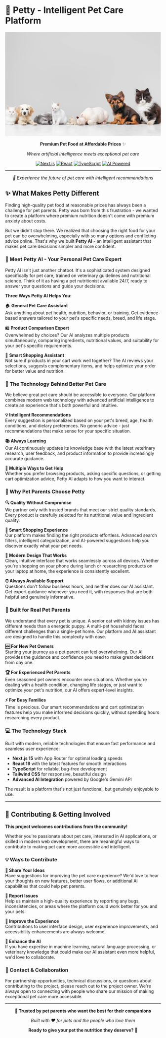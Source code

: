 # 🐾 Petty - Intelligent Pet Care Platform

<div align="center">

![Petty Hero](public/pet-animals-hero.jpg)

**Premium Pet Food at Affordable Prices** ✨

*Where artificial intelligence meets exceptional pet care*

[![Next.js](https://img.shields.io/badge/Next.js-15.3.2-black?style=for-the-badge&logo=next.js)](https://nextjs.org/)
[![React](https://img.shields.io/badge/React-19.0.0-blue?style=for-the-badge&logo=react)](https://reactjs.org/)
[![TypeScript](https://img.shields.io/badge/TypeScript-5.0-blue?style=for-the-badge&logo=typescript)](https://www.typescriptlang.org/)
[![AI Powered](https://img.shields.io/badge/AI-Powered-purple?style=for-the-badge&logo=openai)](https://openai.com/)

---

*🚀 Experience the future of pet care with intelligent recommendations*

</div>

## ✨ What Makes Petty Different

Finding high-quality pet food at reasonable prices has always been a challenge for pet parents. Petty was born from this frustration - we wanted to create a platform where premium nutrition doesn't come with premium anxiety about costs.

But we didn't stop there. We realized that choosing the right food for your pet can be overwhelming, especially with so many options and conflicting advice online. That's why we built **Petty AI** - an intelligent assistant that makes pet care decisions simpler and more confident.

### 🧠 Meet Petty AI - Your Personal Pet Care Expert

Petty AI isn't just another chatbot. It's a sophisticated system designed specifically for pet care, trained on veterinary guidelines and nutritional science. Think of it as having a pet nutritionist available 24/7, ready to answer your questions and guide your decisions.

**Three Ways Petty AI Helps You:**

🏠 **General Pet Care Assistant**  
Ask anything about pet health, nutrition, behavior, or training. Get evidence-based answers tailored to your pet's specific needs, breed, and life stage.

🛍️ **Product Comparison Expert**  
Overwhelmed by choices? Our AI analyzes multiple products simultaneously, comparing ingredients, nutritional values, and suitability for your pet's specific requirements.

🛒 **Smart Shopping Assistant**  
Not sure if products in your cart work well together? The AI reviews your selections, suggests complementary items, and helps optimize your order for better value and nutrition.

### 🚀 The Technology Behind Better Pet Care

We believe great pet care should be accessible to everyone. Our platform combines modern web technology with advanced artificial intelligence to create an experience that's both powerful and intuitive.

**💡 Intelligent Recommendations**  
Every suggestion is personalized based on your pet's breed, age, health conditions, and dietary preferences. No generic advice - just recommendations that make sense for your specific situation.

**📚 Always Learning**  
Our AI continuously updates its knowledge base with the latest veterinary research, user feedback, and product information to provide increasingly accurate guidance.

**🎯 Multiple Ways to Get Help**  
Whether you prefer browsing products, asking specific questions, or getting cart optimization advice, Petty AI adapts to how you want to interact.

### 🌟 Why Pet Parents Choose Petty

**🔍 Quality Without Compromise**  
We partner only with trusted brands that meet our strict quality standards. Every product is carefully selected for its nutritional value and ingredient quality.

**🛒 Smart Shopping Experience**  
Our platform makes finding the right products effortless. Advanced search filters, intelligent categorization, and AI-powered suggestions help you discover exactly what your pet needs.

**📱 Modern Design That Works**  
Clean, intuitive interface that works seamlessly across all devices. Whether you're shopping on your phone during lunch or researching products on your laptop at home, the experience is consistently excellent.

**⏰ Always Available Support**  
Questions don't follow business hours, and neither does our AI assistant. Get expert guidance whenever you need it, with responses that are both helpful and genuinely informative.

### 🏡 Built for Real Pet Parents

We understand that every pet is unique. A senior cat with kidney issues has different needs than a energetic puppy. A multi-pet household faces different challenges than a single-pet home. Our platform and AI assistant are designed to handle this complexity with ease.

**🆕 For New Pet Owners**  
Starting your journey as a pet parent can feel overwhelming. Our AI provides the guidance and confidence you need to make great decisions from day one.

**🏆 For Experienced Pet Parents**  
Even seasoned pet owners encounter new situations. Whether you're dealing with a health condition, changing life stages, or just want to optimize your pet's nutrition, our AI offers expert-level insights.

**⚡ For Busy Families**  
Time is precious. Our smart recommendations and cart optimization features help you make informed decisions quickly, without spending hours researching every product.

### 💻 The Technology Stack

Built with modern, reliable technologies that ensure fast performance and seamless user experience:

- **Next.js 15** with App Router for optimal loading speeds
- **React 19** with the latest features for smooth interactions  
- **TypeScript** for reliable, bug-free development
- **Tailwind CSS** for responsive, beautiful design
- **Advanced AI Integration** powered by Google's Gemini API

The result is a platform that's not just functional, but genuinely enjoyable to use.

---

## 🤝 Contributing & Getting Involved

**This project welcomes contributions from the community!** 

Whether you're passionate about pet care, interested in AI applications, or skilled in modern web development, there are meaningful ways to contribute to making pet care more accessible and intelligent.

### 💡 Ways to Contribute

**💭 Share Your Ideas**  
Have suggestions for improving the pet care experience? We'd love to hear your thoughts on new features, better user flows, or additional AI capabilities that could help pet parents.

**🐛 Report Issues**  
Help us maintain a high-quality experience by reporting any bugs, inconsistencies, or areas where the platform could work better for you and your pets.

**🎨 Improve the Experience**  
Contributions to user interface design, user experience improvements, and accessibility enhancements are always welcome.

**🤖 Enhance the AI**  
If you have expertise in machine learning, natural language processing, or veterinary knowledge that could make our AI assistant even more helpful, we'd love to collaborate.

### 📧 Contact & Collaboration

For partnership opportunities, technical discussions, or questions about contributing to the project, please reach out to the project owner. We're always open to connecting with people who share our mission of making exceptional pet care more accessible.

---

<div align="center">

**🌟 Trusted by pet parents who want the best for their companions**

*Built with ❤️ for pets and the people who love them*

**Ready to give your pet the nutrition they deserve?** 🐾

</div>
